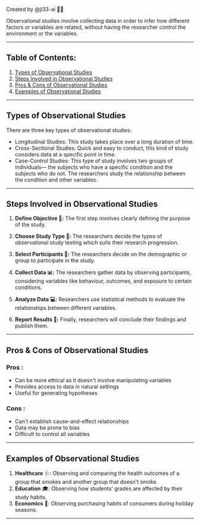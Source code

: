 
Created by @jl33-ai 👦🏻

Observational studies involve collecting data in order to infer how different factors or variables are related, without having the researcher control the environment or the variables.

------

## Table of Contents:
1. [Types of Observational Studies](#types-of-observational-studies)
2. [Steps Involved in Observational Studies](#steps-involved-in-observational-studies)
3. [Pros & Cons of Observational Studies](#pros--cons-of-observational-studies)
4. [Examples of Observational Studies](#examples-of-observational-studies)

------

## Types of Observational Studies <a name='types-of-observational-studies'></a>

There are three key types of observational studies:
* Longitudinal Studies: This study takes place over a long duration of time.
* Cross-Sectional Studies: Quick and easy to conduct, this kind of study considers data at a specific point in time.
* Case-Control Studies: This type of study involves two groups of individuals— the subjects who have a specific condition and the subjects who do not. The researchers study the relationship between the condition and other variables.

------

## Steps Involved in Observational Studies <a name='steps-involved-in-observational-studies'></a>

1. **Define Objective 🎯:** The first step involves clearly defining the purpose of the study.

2. **Choose Study Type 📖:** The researchers decide the types of observational study testing which suits their research progression.

3. **Select Participants 👥:** The researchers decide on the demographic or group to participate in the study.

4. **Collect Data 📊:** The researchers gather data by observing participants, considering variables like behaviour, outcomes, and exposure to certain conditions.

5. **Analyze Data 💻:** Researchers use statistical methods to evaluate the relationships between different variables.

6. **Report Results 📝:** Finally, researchers will conclude their findings and publish them.

------

## Pros & Cons of Observational Studies <a name='pros--cons-of-observational-studies'></a>

### Pros :
* Can be more ethical as it doesn't involve manipulating variables
* Provides access to data in natural settings
* Useful for generating hypotheses

### Cons :
* Can't establish cause-and-effect relationships
* Data may be prone to bias
* Difficult to control all variables

------

## Examples of Observational Studies <a name='examples-of-observational-studies'></a>

1. **Healthcare** 🩺: Observing and comparing the health outcomes of a group that smokes and another group that doesn't smoke.
2. **Education** 🎓: Observing how students' grades are affected by their study habits.
3. **Economics** 💸: Observing purchasing habits of consumers during holiday seasons.

------ 
